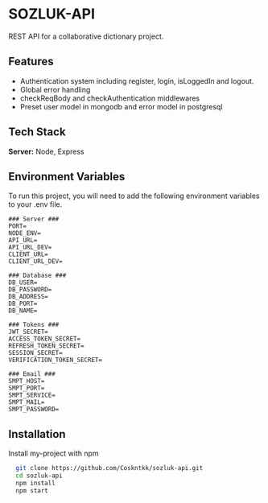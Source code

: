 # SOZLUK-API

REST API for a collaborative dictionary project.

## Features

- Authentication system including register, login, isLoggedIn and logout.
- Global error handling
- checkReqBody and checkAuthentication middlewares
- Preset user model in mongodb and error model in postgresql

## Tech Stack

**Server:** Node, Express

## Environment Variables

To run this project, you will need to add the following environment variables to your .env file.

```
### Server ###
PORT=
NODE_ENV=
API_URL=
API_URL_DEV=
CLIENT_URL=
CLIENT_URL_DEV=

### Database ###
DB_USER=
DB_PASSWORD=
DB_ADDRESS=
DB_PORT=
DB_NAME=

### Tokens ###
JWT_SECRET=
ACCESS_TOKEN_SECRET=
REFRESH_TOKEN_SECRET=
SESSION_SECRET=
VERIFICATION_TOKEN_SECRET=

### Email ###
SMPT_HOST=
SMPT_PORT=
SMPT_SERVICE=
SMPT_MAIL=
SMPT_PASSWORD=
```

## Installation

Install my-project with npm

```bash
  git clone https://github.com/Coskntkk/sozluk-api.git
  cd sozluk-api
  npm install
  npm start
```
